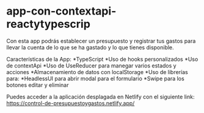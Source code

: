 # app-con-contextapi-reactytypescrip
Con esta app podrás establecer un presupuesto y registrar tus gastos para llevar la cuenta de lo que se ha gastado y lo que tienes disponible.

Características de la App:
  *TypeScript
  *Uso de hooks personalizados
  *Uso de contextApi
  *Uso de UseReducer para manegar varios estados y acciones
  *Almacenamiento de datos con localStorage
  *Uso de librerías para:
    *HeadlessUI para abrir modal para el formulario
    *Swipe para los botones editar y eliminar

Puedes acceder a la aplicación desplagada en Netlify con el siguiente link:
https://control-de-presupuestoygastos.netlify.app/
